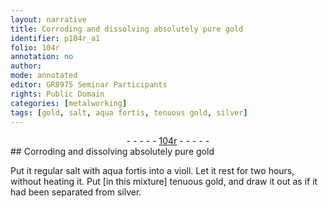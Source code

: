 ```yaml
---
layout: narrative
title: Corroding and dissolving absolutely pure gold
identifier: p104r_a1
folio: 104r
annotation: no
author:
mode: annotated
editor: GR8975 Seminar Participants
rights: Public Domain
categories: [metalworking]
tags: [gold, salt, aqua fortis, tenuous gold, silver]
---
```


 <div class="folio" align="center">- - - - - <a href="http://gallica.bnf.fr/ark:/12148/btv1b10500001g/f213.image" target="_blank">104r</a> - - - - - </div>  
## Corroding and dissolving absolutely pure <span class="material">gold</span>

 
<span class="activity"></span>Put it regular <span class="material">salt</span> with <span class="material">aqua fortis</span> into a <span class="tool">violl</span>. Let it rest for two <span class="time">hours</span>, without heating it. Put [in this mixture] <span class="material">tenuous gold</span>, and draw it out as if it had been separated from <span class="material">silver</span>.
 